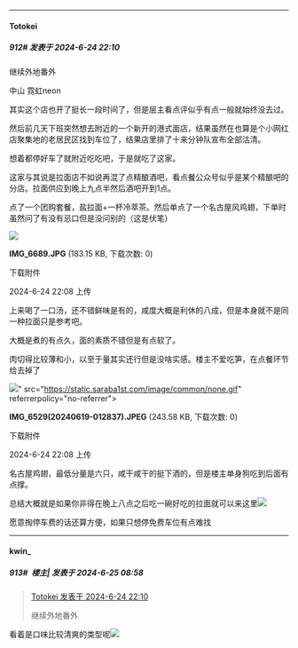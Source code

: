 ﻿
*****

####  Totokei  
##### 912#       发表于 2024-6-24 22:10

继续外地番外

中山 霓虹neon

其实这个店也开了挺长一段时间了，但是层主看点评似乎有点一般就始终没去过。

然后前几天下班突然想去附近的一个新开的港式面店，结果虽然在也算是个小网红店聚集地的老居民区找到车位了，结果店里排了十来分钟队宣布全部沽清。

想着都停好车了就附近吃吃吧，于是就吃了这家。

这家与其说是拉面店不如说再混了点精酿酒吧，看点餐公众号似乎是某个精酿吧的分店。拉面供应到晚上九点半然后酒吧开到1点。

点了一个团购套餐，盐拉面+一杯冷萃茶。然后单点了一个名古屋风鸡翅，下单时虽然问了有没有忌口但是没问别的（这是伏笔）

<img src="https://img.saraba1st.com/forum/202406/24/220847o04050j1zvxm551a.jpg" referrerpolicy="no-referrer">

<strong>IMG_6689.JPG</strong> (183.15 KB, 下载次数: 0)

下载附件

2024-6-24 22:08 上传

上来喝了一口汤，还不错鲜味是有的，咸度大概是利休的八成，但是本身就不是同一种拉面只是参考吧。

大概是煮的有点久，面的素质不错但是有点软了。

肉切得比较薄和小，以至于量其实还行但是没啥实感。楼主不爱吃笋，在点餐环节给去掉了

<img src="https://img.saraba1st.com/forum/202406/24/220847fx33iib1xx5vjyxy.jpeg" referrerpolicy="no-referrer">" src="https://static.saraba1st.com/image/common/none.gif" referrerpolicy="no-referrer">

<strong>IMG_6529(20240619-012837).JPEG</strong> (243.58 KB, 下载次数: 0)

下载附件

2024-6-24 22:08 上传

名古屋鸡翅，最低分量是六只，咸干咸干的挺下酒的，但是楼主单身狗吃到后面有点撑。

总结大概就是如果你非得在晚上八点之后吃一碗好吃的拉面就可以来这里<img src="https://static.saraba1st.com/image/smiley/face2017/252.png" referrerpolicy="no-referrer">

愿意掏停车费的话还算方便，如果只想停免费车位有点难找


*****

####  kwin_  
##### 913#         楼主| 发表于 2024-6-25 08:58

<blockquote><a href="httphttps://bbs.saraba1st.com/2b/forum.php?mod=redirect&amp;goto=findpost&amp;pid=65364907&amp;ptid=1971370" target="_blank">Totokei 发表于 2024-6-24 22:10</a>

继续外地番外</blockquote>
看着是口味比较清爽的类型呢<img src="https://static.saraba1st.com/image/smiley/face2017/057.png" referrerpolicy="no-referrer">

